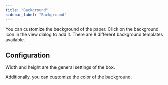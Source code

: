 ```yaml
---
title: "Background"
sidebar_label: "Background"
---
```


You can customize the background of the paper.
Click on the background icon in the view dialog to add it.
There are 8 different background templates available.

## Configuration

Width and height are the general settings of the box.

Additionally, you can customize the color of the background.
